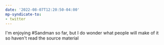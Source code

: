 ```yaml
---
date: '2022-08-07T12:20:50-04:00'
mp-syndicate-to:
- twitter
---
```


I'm enjoying #Sandman so far, but I do wonder what people will make of it so haven't read the source material 